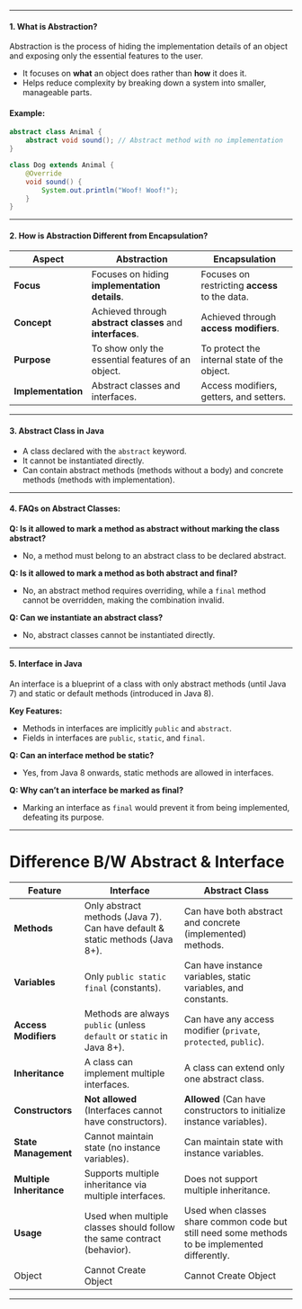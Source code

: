 
---
#### **1. What is Abstraction?**

Abstraction is the process of hiding the implementation details of an object and exposing only the essential features to the user.

- It focuses on **what** an object does rather than **how** it does it.
- Helps reduce complexity by breaking down a system into smaller, manageable parts.

#### **Example:**

```java
abstract class Animal {
    abstract void sound(); // Abstract method with no implementation
}

class Dog extends Animal {
    @Override
    void sound() {
        System.out.println("Woof! Woof!");
    }
}
```

---

#### **2. How is Abstraction Different from Encapsulation?**

| **Aspect**         | **Abstraction**                                           | **Encapsulation**                              |
| ------------------ | --------------------------------------------------------- | ---------------------------------------------- |
| **Focus**          | Focuses on hiding **implementation details**.             | Focuses on restricting **access** to the data. |
| **Concept**        | Achieved through **abstract classes** and **interfaces**. | Achieved through **access modifiers**.         |
| **Purpose**        | To show only the essential features of an object.         | To protect the internal state of the object.   |
| **Implementation** | Abstract classes and interfaces.                          | Access modifiers, getters, and setters.        |

---

#### **3. Abstract Class in Java**

- A class declared with the `abstract` keyword.
- It cannot be instantiated directly.
- Can contain abstract methods (methods without a body) and concrete methods (methods with implementation).

---

#### **4. FAQs on Abstract Classes:**

**Q: Is it allowed to mark a method as abstract without marking the class abstract?**

- No, a method must belong to an abstract class to be declared abstract.

**Q: Is it allowed to mark a method as both abstract and final?**

- No, an abstract method requires overriding, while a `final` method cannot be overridden, making the combination invalid.

**Q: Can we instantiate an abstract class?**

- No, abstract classes cannot be instantiated directly.

---

#### **5. Interface in Java**

An interface is a blueprint of a class with only abstract methods (until Java 7) and static or default methods (introduced in Java 8).

**Key Features:**

- Methods in interfaces are implicitly `public` and `abstract`.
- Fields in interfaces are `public`, `static`, and `final`.

**Q: Can an interface method be static?**

- Yes, from Java 8 onwards, static methods are allowed in interfaces.

**Q: Why can’t an interface be marked as final?**

- Marking an interface as `final` would prevent it from being implemented, defeating its purpose.

---
# Difference B/W Abstract & Interface


| Feature                  | **Interface**                                                                | **Abstract Class**                                                                             |
| ------------------------ | ---------------------------------------------------------------------------- | ---------------------------------------------------------------------------------------------- |
| **Methods**              | Only abstract methods (Java 7). Can have default & static methods (Java 8+). | Can have both abstract and concrete (implemented) methods.                                     |
| **Variables**            | Only `public static final` (constants).                                      | Can have instance variables, static variables, and constants.                                  |
| **Access Modifiers**     | Methods are always `public` (unless `default` or `static` in Java 8+).       | Can have any access modifier (`private`, `protected`, `public`).                               |
| **Inheritance**          | A class can implement multiple interfaces.                                   | A class can extend only one abstract class.                                                    |
| **Constructors**         | **Not allowed** (Interfaces cannot have constructors).                       | **Allowed** (Can have constructors to initialize instance variables).                          |
| **State Management**     | Cannot maintain state (no instance variables).                               | Can maintain state with instance variables.                                                    |
| **Multiple Inheritance** | Supports multiple inheritance via multiple interfaces.                       | Does not support multiple inheritance.                                                         |
| **Usage**                | Used when multiple classes should follow the same contract (behavior).       | Used when classes share common code but still need some methods to be implemented differently. |
| Object                   | Cannot Create Object                                                         | Cannot Create Object                                                                           |



---
